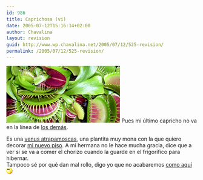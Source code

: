 ```yaml
---
id: 986
title: Caprichosa (vi)
date: 2005-07-12T15:16:14+02:00
author: Chavalina
layout: revision
guid: http://www.wp.chavalina.net/2005/07/12/525-revision/
permalink: /2005/07/12/525-revision/
---
```

<img class="imgizqda" src="/imagenes/fotos/dionaea-google.jpg" alt="Dionaea o Venus Atrapamoscas" /> Pues mi &uacute;ltimo capricho no va en la l&iacute;nea de <a href="http://www.chavalina.net/archivos.php?patron=caprichosa&#038;buscar=busca#listado" target="_blank">los demás</a>.

Es una <a href="http://en.wikipedia.org/wiki/Dionaea" target="_blank">venus atrapamoscas</a>, una plantita muy mona con la que quiero decorar <a href="http://www.chavalina.net/comentar.php?idpost=507" target="_blank">mi nuevo piso</a>. A mi hermana no le hace mucha gracia, dice que a ver si se va a comer el chorizo cuando la guarde en el frigor&iacute;fico para hibernar.  
Tampoco sé por qué dan mal rollo, digo yo que no acabaremos <a href="http://images.amazon.com/images/P/B00005B1YM.01.LZZZZZZZ.jpg" target="_blank">como aqu&iacute;</a>![emo](/imagenes/emoticonos/pensativo.gif)